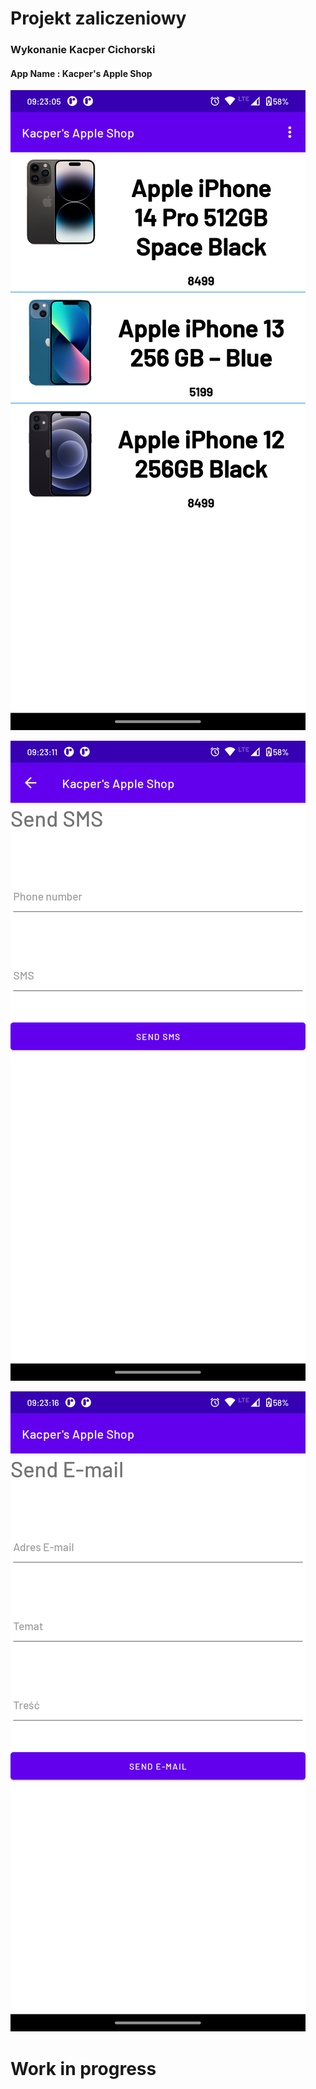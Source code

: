 # Projekt zaliczeniowy

### Wykonanie Kacper Cichorski

#### App Name : Kacper's Apple Shop


![alt text](screen1.png "Main Page")

![alt text](screen2.png "SMS Page")

![alt text](screen3.png "E-MAIL Page")

# Work in progress
